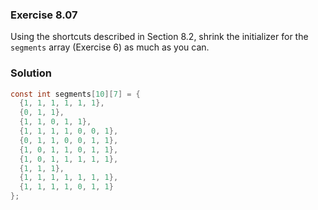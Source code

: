 ### Exercise 8.07
Using the shortcuts described in Section 8.2, shrink the initializer for the `segments` array (Exercise 6) as much as you can.

### Solution
```c
const int segments[10][7] = {
  {1, 1, 1, 1, 1, 1},
  {0, 1, 1},
  {1, 1, 0, 1, 1},
  {1, 1, 1, 1, 0, 0, 1},
  {0, 1, 1, 0, 0, 1, 1},
  {1, 0, 1, 1, 0, 1, 1},
  {1, 0, 1, 1, 1, 1, 1},
  {1, 1, 1},
  {1, 1, 1, 1, 1, 1, 1},
  {1, 1, 1, 1, 0, 1, 1}
};
```
